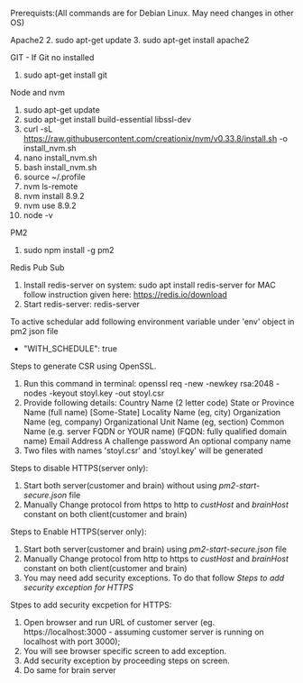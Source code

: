 Prerequists:(All commands are for Debian Linux. May need changes in other OS)

Apache2
2. sudo apt-get update
3. sudo apt-get install apache2

GIT - If Git no installed
1. sudo apt-get install git

Node and nvm

1. sudo apt-get update
2. sudo apt-get install build-essential libssl-dev
3. curl -sL https://raw.githubusercontent.com/creationix/nvm/v0.33.8/install.sh -o install_nvm.sh
4. nano install_nvm.sh
5. bash install_nvm.sh
6. source ~/.profile
7. nvm ls-remote
8. nvm install 8.9.2
9. nvm use 8.9.2
10. node -v

PM2
1. sudo npm install -g pm2

Redis Pub Sub
1. Install redis-server on system: sudo apt install redis-server
    for MAC follow instruction given here: https://redis.io/download
2. Start redis-server: redis-server

To active schedular add following environment variable under 'env' object in pm2 json file
- "WITH_SCHEDULE": true

Steps to generate CSR using OpenSSL.
1. Run this command in terminal:
    openssl req -new -newkey rsa:2048 -nodes -keyout stoyl.key -out stoyl.csr
2. Provide following details:
    Country Name (2 letter code)
    State or Province Name (full name) [Some-State]
    Locality Name (eg, city)
    Organization Name (eg, company)
    Organizational Unit Name (eg, section)
    Common Name (e.g. server FQDN or YOUR name) (FQDN: fully qualified domain name)
    Email Address
    A challenge password
    An optional company name
3. Two files with names 'stoyl.csr' and 'stoyl.key' will be generated

Steps to disable HTTPS(server only):
1. Start both server(customer and brain) without using *pm2-start-secure.json* file
2. Manually Change protocol from https to http to *custHost* and *brainHost* constant on both client(customer and brain)

Steps to Enable HTTPS(server only):
1. Start both server(customer and brain) using *pm2-start-secure.json* file
2. Manually Change protocol from http to https to *custHost* and *brainHost* constant on both client(customer and brain)
3. You may need add security exceptions. To do that follow *Steps to add security exception for HTTPS*

Stpes to add security excpetion for HTTPS:
1. Open browser and run URL of customer server (eg. https://localhost:3000 - assuming customer server is running on localhost with port 3000);
2. You will see browser specific screen to add exception.
3. Add security exception by proceeding steps on screen.
4. Do same for brain server
